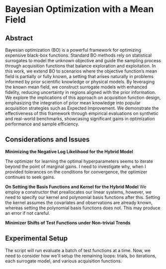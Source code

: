 # Bayesian Optimization with a Mean Field
## Abstract
Bayesian optimization (BO) is a powerful framework for optimizing expensive black-box functions. 
Standard BO methods rely on statistical surrogates to model the unknown objective and guide the 
sampling process through acquisition functions that balance exploration and exploitation. In 
this work, we extend BO to scenarios where the objective function’s mean field is partially or 
fully known, a setting that arises naturally in problems informed by prior scientific knowledge 
or physical models. By leveraging the known mean field, we construct surrogate models with 
enhanced fidelity, reducing uncertainty in regions aligned with the prior information. We 
explore the implications of this approach on acquisition function design, emphasizing the 
integration of prior mean knowledge into popular acquisition strategies such as Expected 
Improvement. We demonstrate the effectiveness of this framework through empirical evaluations on 
synthetic and real-world benchmarks, showcasing significant gains in optimization performance 
and sample efficiency.

## Considerations and Issues
<b>Minimizing the Negative Log Likelihood for the Hybrid Model</b>

The optimizer for learning the optimal hyperparameters seems to iterate beyond the point of marginal gains.
I need to investigate why, when I provided tolerances on the conditions for convergence, the optimizer
continues to seek gains.

<b>On Setting the Basis Functions and Kernel for the Hybrid Model</b>
We employ a constructor that preallocates our linear systems, however, we need to specify our kernel and polynomial
basis functions after this. Setting the kernel assumes the covariates and observations are already known, whereas
setting the polynomial basis functions does not. This may produce an error if not careful.

<b>Minimizer Shifts of Test Functions under Non-trivial Trends</b>

## Experimental Setup
The script will run evaluate a batch of test functions at a time. Now, we need to consider how we'll setup the remaining loops: trials, bo iterations, each surrogate model, and various acquisition functions.